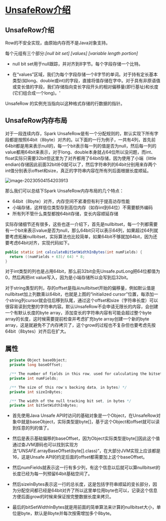 # [UnsafeRow介绍](https://zhuanlan.zhihu.com/p/298203303)

## UnsafeRow介绍

Row的不安全实现，由原始内存而不是Java对象支持。

每个元组有三个部分:*[null bit set] [values] [variable length portion]*

- null bit set用于null跟踪，并对齐到8字节。每个字段存储一个比特。

- 在“values”区域，我们为每个字段存储一个8字节的单词。对于持有定长基本类型(如long、double或int)的字段，直接将值存储在字中。对于具有非原语值或变长值的字段，我们存储指向变长字段开头的相对偏移量(即行基址)和长度(它们组合成一个long)。' 

  

UnsafeRow 的实例充当指向以这种格式存储的行数据的指针。

## UnsafeRow内存布局

对于一段连续内存，Spark UnsafeRow是有一个分配规则的，默认实现下所有字段都是按照64bit（8byte）对齐的。以下面的一行为例子，一共有4列，首先前64bit都是用来表示null的，每一个bit表示每一列的值是否为null，然后每一列的value都用64bit来表示，对于long、double本身就占64位所以没问题，而int、float实际只需要32bit但这里为了对齐都用了64bit存储，因为使用了小端（little endian)存储因此前面32bit补0就可以了，然后字符串列的64bit分别用来存两个int值分别表示offset和size，真正的字符串内容在所有列后面根据长度顺延。

![image-20230504154203913](https://piggo-picture.oss-cn-hangzhou.aliyuncs.com/image-20230504154203913.png)

那么我们可以总结下Spark UnsafeRow内存布局的几个特点：

- 64bit（8byte）对齐，内存空间不紧凑但有利于提高访存性能
- 小端存储，这样低位类型存到高位内存（如存int到64位）不需要额外编码
- 所有列不管什么类型都按64bit存储，变长内容顺延存储

实际存储细节还有很多，这些也逐一介绍下，首先是nullbitset，每一个列都需要有一个bit来表示value是否为null，那么64bit只可以表示64列，如果超过64列就要考虑拓展nullbitset，实际算法也比较简单，如果64bit不够就加64bit，因为还要考虑64bit对齐，实现代码如下。

```java
public static int calculateBitSetWidthInBytes(int numFields) {
  return ((numFields + 63)/ 64) * 8;
}
```

​       对于int类型的列也是占用64bit，那么前32bit会先Unsafe.putLong把64位都值为0，然后再把int value写入，因为是小端存储所以会写到后32bit。

​      对于string类型的列，存的offset是指从nullbitset开始的偏移量，例如默认值是nullbitset加上列数乘以64bit，也就是上图的“initialized cursor”位置，每添加一个string列cursor就会往后移到队尾，通过这个offset和size（字符串长度）可以很容易读到完整的字符串内容。默认UnsafeRow不会申请无限长的内容，会创建一个有默认长度的byte array，添加变长的字符串内容有可能会超过整个byte array的长度，这时候需要提前检查并考虑扩充byte array创建一个新的byte array，这是就避免不了内存拷贝了，这个grow的过程也不复杂但也要考虑先按64bit（8bytes）对齐后在扩大。

## 属性

```scala
  private Object baseObject;
  private long baseOffset;

  /** The number of fields in this row, used for calculating the bitset width (and in assertions) */
  private int numFields;

  /** The size of this row's backing data, in bytes) */
  private int sizeInBytes;

  /** The width of the null tracking bit set, in bytes */
  private int bitSetWidthInBytes;
```

- 首先使用Java Unsafe API时访问的基础对象是一个Object，在UnsafeRow对象中就是baseObject，实际类型是byte[]，基于这个Object和offset就可以读到任意的列的值了。

- 然后是表示基础偏移的baseOffset，因为Object实际类型是byte[]因此这个值通过查JVM源码也可以找到实现方法“*UNSAFE*.arrayBaseOffset(byte[].class)“，在大部分JVM实现上应该都是16，这是Unsafe API的约定后面的offset都需要加上这个baseOffset。
- 然后numFields就表示这一行有多少列，有这个信息以后就可以算nullbitset的长度已经为每一列预留64bit基础空间了。
- 然后sizeInBytes表示这一行的总长度，这是包括字符串顺延的变长部分，因为分配空间都已经是64bit对齐了所以这里单位用byte也可以，记录这个信息方便后面grow的时候来保证按完整数据长度来拷贝。
- 最后的bitSetWidthInBytes就是用前面的简单算法来计算的nullbitset大小，单位是byte，默认是8byte并每次按需增加多个8byte。
